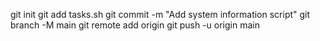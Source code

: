git init
git add tasks.sh
git commit -m "Add system information script"
git branch -M main
git remote add origin <your-github-repository-url>
git push -u origin main

